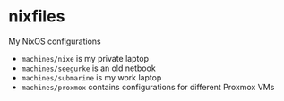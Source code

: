 # nixfiles

My NixOS configurations

- `machines/nixe` is my private laptop
- `machines/seegurke` is an old netbook
- `machines/submarine` is my work laptop
- `machines/proxmox` contains configurations for different Proxmox VMs
